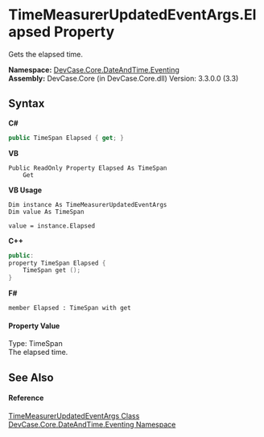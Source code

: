 # TimeMeasurerUpdatedEventArgs.Elapsed Property 
 

Gets the elapsed time.

**Namespace:**&nbsp;<a href="N_DevCase_Core_DateAndTime_Eventing">DevCase.Core.DateAndTime.Eventing</a><br />**Assembly:**&nbsp;DevCase.Core (in DevCase.Core.dll) Version: 3.3.0.0 (3.3)

## Syntax

**C#**<br />
``` C#
public TimeSpan Elapsed { get; }
```

**VB**<br />
``` VB
Public ReadOnly Property Elapsed As TimeSpan
	Get
```

**VB Usage**<br />
``` VB Usage
Dim instance As TimeMeasurerUpdatedEventArgs
Dim value As TimeSpan

value = instance.Elapsed

```

**C++**<br />
``` C++
public:
property TimeSpan Elapsed {
	TimeSpan get ();
}
```

**F#**<br />
``` F#
member Elapsed : TimeSpan with get

```


#### Property Value
Type: TimeSpan<br />The elapsed time.

## See Also


#### Reference
<a href="T_DevCase_Core_DateAndTime_Eventing_TimeMeasurerUpdatedEventArgs">TimeMeasurerUpdatedEventArgs Class</a><br /><a href="N_DevCase_Core_DateAndTime_Eventing">DevCase.Core.DateAndTime.Eventing Namespace</a><br />